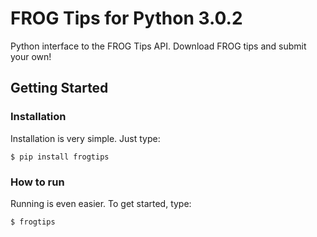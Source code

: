 # FROG Tips for Python 3.0.2

Python interface to the FROG Tips API. Download FROG tips and submit your own!

## Getting Started

### Installation
Installation is very simple. Just type:

    $ pip install frogtips

### How to run

Running is even easier. To get started, type:

    $ frogtips